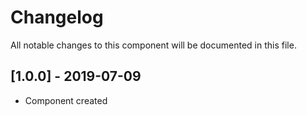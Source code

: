 # Changelog
All notable changes to this component will be documented in this file.

## [1.0.0] - 2019-07-09
- Component created
